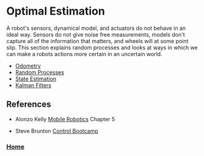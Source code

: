 # Optimal Estimation
A robot's sensors, dynamical model, and actuators do not behave in an ideal way. Sensors do not give noise free measurements, models don't capture all of the information that matters, and wheels will at some point slip.  This section explains random processes and looks at ways in which we can make a robots actions more certain in an uncertain world.

- [Odometry](odometry)
- [Random Processes](ramdomProcesses)
- [State Estimation](stateEstimation)
- [Kalman Filters](kalmanFilters)

## References
- Alonzo Kelly [Mobile Robotics](https://www.cambridge.org/core/books/mobile-robotics/5BF238489F9BC337C0736432C87B3091) Chapter 5

- Steve Brunton [Control Bootcamp](https://www.youtube.com/playlist?list=PLMrJAkhIeNNR20Mz-VpzgfQs5zrYi085m)

<h3><span style="float:left">
<a href="../../index">Home</a></span>